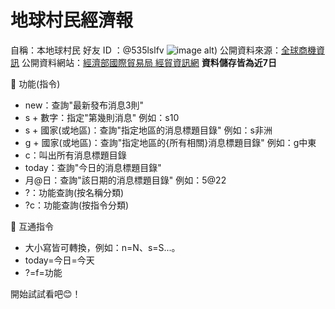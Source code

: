 # 地球村民經濟報
自稱：本地球村民
好友 ID ：@535lslfv
![image alt](./QRcode))
公開資料來源：[全球商機資訊](https://www.trade.gov.tw/Api/Get/pages?nodeid=45&timeRestrict=true)
公開資料網站：[經濟部國際貿易局 經貿資訊網](https://www.trade.gov.tw/World/List.aspx?code=7020&nodeID=45&areaID=4&country=b645Lit5ZyL5aSn6Zm4)
**資料儲存皆為近7日**

🧰 功能(指令)
 - new：查詢"最新發布消息3則"
 - s + 數字：指定"第幾則消息" 例如：s10 
 - s + 國家(或地區)：查詢"指定地區的消息標題目錄" 例如：s非洲
 - g + 國家(或地區)：查詢"指定地區的{所有相關}消息標題目錄" 例如：g中東
 - c：叫出所有消息標題目錄 
 - today：查詢"今日的消息標題目錄"
 - 月@日：查詢"該日期的消息標題目錄" 例如：5@22
 - ?：功能查詢(按名稱分類) 
 - ?c：功能查詢(按指令分類) 

🧰 互通指令
 - 大小寫皆可轉換，例如：n=N、s=S...。
 - today=今日=今天
 - ?=f=功能

開始試試看吧😊！
